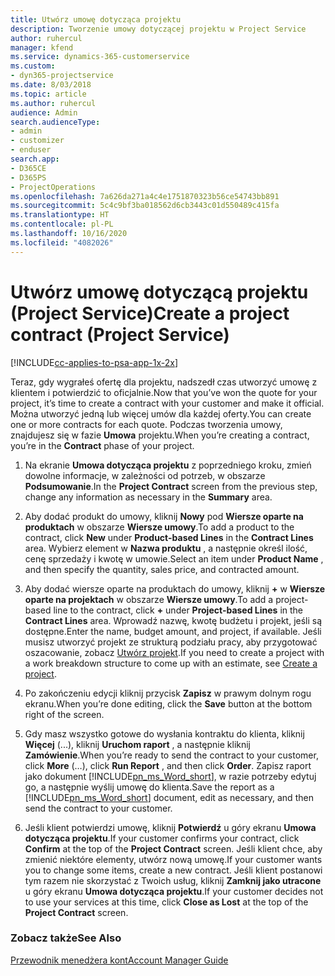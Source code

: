 ```yaml
---
title: Utwórz umowę dotycząca projektu
description: Tworzenie umowy dotyczącej projektu w Project Service
author: ruhercul
manager: kfend
ms.service: dynamics-365-customerservice
ms.custom:
- dyn365-projectservice
ms.date: 8/03/2018
ms.topic: article
ms.author: ruhercul
audience: Admin
search.audienceType:
- admin
- customizer
- enduser
search.app:
- D365CE
- D365PS
- ProjectOperations
ms.openlocfilehash: 7a626da271a4c4e1751870323b56ce54743bb891
ms.sourcegitcommit: 5c4c9bf3ba018562d6cb3443c01d550489c415fa
ms.translationtype: HT
ms.contentlocale: pl-PL
ms.lasthandoff: 10/16/2020
ms.locfileid: "4082026"
---
```

# <a name="create-a-project-contract-project-service"></a><span data-ttu-id="a9aa2-103">Utwórz umowę dotyczącą projektu (Project Service)</span><span class="sxs-lookup"><span data-stu-id="a9aa2-103">Create a project contract (Project Service)</span></span>

[!INCLUDE[cc-applies-to-psa-app-1x-2x](../includes/cc-applies-to-psa-app-1x-2x.md)]

<span data-ttu-id="a9aa2-104">Teraz, gdy wygrałeś ofertę dla projektu, nadszedł czas utworzyć umowę z klientem i potwierdzić to oficjalnie.</span><span class="sxs-lookup"><span data-stu-id="a9aa2-104">Now that you’ve won the quote for your project, it’s time to create a contract with your customer and make it official.</span></span> <span data-ttu-id="a9aa2-105">Można utworzyć jedną lub więcej umów dla każdej oferty.</span><span class="sxs-lookup"><span data-stu-id="a9aa2-105">You can create one or more contracts for each quote.</span></span> <span data-ttu-id="a9aa2-106">Podczas tworzenia umowy, znajdujesz się w fazie **Umowa** projektu.</span><span class="sxs-lookup"><span data-stu-id="a9aa2-106">When you’re creating a contract, you’re in the **Contract** phase of your project.</span></span>  
  
1. <span data-ttu-id="a9aa2-107">Na ekranie **Umowa dotycząca projektu** z poprzedniego kroku, zmień dowolne informacje, w zależności od potrzeb, w obszarze **Podsumowanie**.</span><span class="sxs-lookup"><span data-stu-id="a9aa2-107">In the **Project Contract** screen from the previous step, change any information as necessary in the **Summary** area.</span></span>  
  
2. <span data-ttu-id="a9aa2-108">Aby dodać produkt do umowy, kliknij **Nowy** pod **Wiersze oparte na produktach** w obszarze **Wiersze umowy**.</span><span class="sxs-lookup"><span data-stu-id="a9aa2-108">To add a product to the contract, click **New** under **Product-based Lines** in the **Contract Lines** area.</span></span> <span data-ttu-id="a9aa2-109">Wybierz element w **Nazwa produktu** , a następnie określ ilość, cenę sprzedaży i kwotę w umowie.</span><span class="sxs-lookup"><span data-stu-id="a9aa2-109">Select an item under **Product Name** , and then specify the quantity, sales price, and contracted amount.</span></span>  
  
3. <span data-ttu-id="a9aa2-110">Aby dodać wiersze oparte na produktach do umowy, kliknij **+** w **Wiersze oparte na projektach** w obszarze **Wiersze umowy**.</span><span class="sxs-lookup"><span data-stu-id="a9aa2-110">To add a project-based line to the contract, click **+** under **Project-based Lines** in the **Contract Lines** area.</span></span> <span data-ttu-id="a9aa2-111">Wprowadź nazwę, kwotę budżetu i projekt, jeśli są dostępne.</span><span class="sxs-lookup"><span data-stu-id="a9aa2-111">Enter the name, budget amount, and project, if available.</span></span> <span data-ttu-id="a9aa2-112">Jeśli musisz utworzyć projekt ze strukturą podziału pracy, aby przygotować oszacowanie, zobacz [Utwórz projekt](../psa/create-project.md).</span><span class="sxs-lookup"><span data-stu-id="a9aa2-112">If you need to create a project with a work breakdown structure to come up with an estimate, see [Create a project](../psa/create-project.md).</span></span>  
  
4. <span data-ttu-id="a9aa2-113">Po zakończeniu edycji kliknij przycisk **Zapisz** w prawym dolnym rogu ekranu.</span><span class="sxs-lookup"><span data-stu-id="a9aa2-113">When you’re done editing, click the **Save** button at the bottom right of the screen.</span></span>  
  
5. <span data-ttu-id="a9aa2-114">Gdy masz wszystko gotowe do wysłania kontraktu do klienta, kliknij **Więcej** (...), kliknij **Uruchom raport** , a następnie kliknij **Zamówienie**.</span><span class="sxs-lookup"><span data-stu-id="a9aa2-114">When you’re ready to send the contract to your customer, click **More** (…), click **Run Report** , and then click **Order**.</span></span> <span data-ttu-id="a9aa2-115">Zapisz raport jako dokument [!INCLUDE[pn_ms_Word_short](../includes/pn-ms-word-short.md)], w razie potrzeby edytuj go, a następnie wyślij umowę do klienta.</span><span class="sxs-lookup"><span data-stu-id="a9aa2-115">Save the report as a [!INCLUDE[pn_ms_Word_short](../includes/pn-ms-word-short.md)] document, edit as necessary, and then send the contract to your customer.</span></span>  
  
6. <span data-ttu-id="a9aa2-116">Jeśli klient potwierdzi umowę, kliknij **Potwierdź** u góry ekranu **Umowa dotycząca projektu**.</span><span class="sxs-lookup"><span data-stu-id="a9aa2-116">If your customer confirms your contract, click **Confirm** at the top of the **Project Contract** screen.</span></span> <span data-ttu-id="a9aa2-117">Jeśli klient chce, aby zmienić niektóre elementy, utwórz nową umowę.</span><span class="sxs-lookup"><span data-stu-id="a9aa2-117">If your customer wants you to change some items, create a new contract.</span></span> <span data-ttu-id="a9aa2-118">Jeśli klient postanowi tym razem nie skorzystać z Twoich usług, kliknij **Zamknij jako utracone** u góry ekranu **Umowa dotycząca projektu**.</span><span class="sxs-lookup"><span data-stu-id="a9aa2-118">If your customer decides not to use your services at this time, click **Close as Lost** at the top of the **Project Contract** screen.</span></span>  
  
### <a name="see-also"></a><span data-ttu-id="a9aa2-119">Zobacz także</span><span class="sxs-lookup"><span data-stu-id="a9aa2-119">See Also</span></span>  
 [<span data-ttu-id="a9aa2-120">Przewodnik menedżera kont</span><span class="sxs-lookup"><span data-stu-id="a9aa2-120">Account Manager Guide</span></span>](../psa/account-manager-guide.md)
